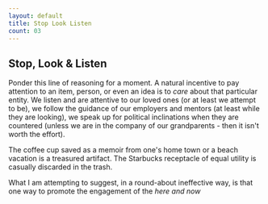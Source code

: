 ```yaml
---
layout: default
title: Stop Look Listen
count: 03
---
```


## Stop, Look & Listen

Ponder this line of reasoning for a moment. A natural incentive to pay attention to an item, person, or even an idea is to _care_ about that particular entity. We listen and are attentive to our loved ones (or at least we attempt to be), we follow the guidance of our employers and mentors (at least while they are looking), we speak up for political inclinations when they are countered (unless we are in the company of our grandparents - then it isn't worth the effort). 

The coffee cup saved as a memoir from one's home town or a beach vacation is a treasured artifact. The Starbucks receptacle of equal utility is casually discarded in the trash. 

What I am attempting to suggest, in a round-about ineffective way, is that one way to promote the engagement of the _here and now_ 
